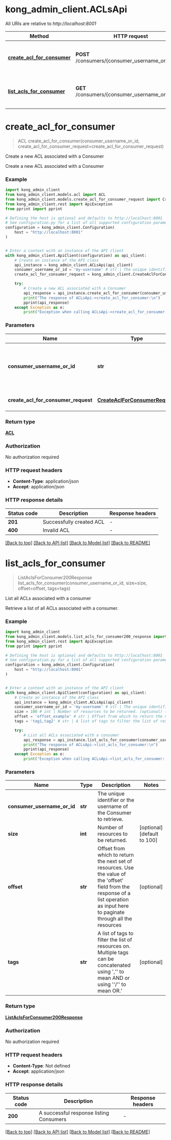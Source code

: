 # kong_admin_client.ACLsApi

All URIs are relative to *http://localhost:8001*

Method | HTTP request | Description
------------- | ------------- | -------------
[**create_acl_for_consumer**](ACLsApi.md#create_acl_for_consumer) | **POST** /consumers/{consumer_username_or_id}/acls | Create a new ACL associated with a Consumer
[**list_acls_for_consumer**](ACLsApi.md#list_acls_for_consumer) | **GET** /consumers/{consumer_username_or_id}/acls | List all ACLs associated with a consumer


# **create_acl_for_consumer**
> ACL create_acl_for_consumer(consumer_username_or_id, create_acl_for_consumer_request=create_acl_for_consumer_request)

Create a new ACL associated with a Consumer

Create a new ACL associated with a Consumer

### Example


```python
import kong_admin_client
from kong_admin_client.models.acl import ACL
from kong_admin_client.models.create_acl_for_consumer_request import CreateAclForConsumerRequest
from kong_admin_client.rest import ApiException
from pprint import pprint

# Defining the host is optional and defaults to http://localhost:8001
# See configuration.py for a list of all supported configuration parameters.
configuration = kong_admin_client.Configuration(
    host = "http://localhost:8001"
)


# Enter a context with an instance of the API client
with kong_admin_client.ApiClient(configuration) as api_client:
    # Create an instance of the API class
    api_instance = kong_admin_client.ACLsApi(api_client)
    consumer_username_or_id = 'my-username' # str | The unique identifier or the username of the Consumer to retrieve.
    create_acl_for_consumer_request = kong_admin_client.CreateAclForConsumerRequest() # CreateAclForConsumerRequest | ACL request body (optional)

    try:
        # Create a new ACL associated with a Consumer
        api_response = api_instance.create_acl_for_consumer(consumer_username_or_id, create_acl_for_consumer_request=create_acl_for_consumer_request)
        print("The response of ACLsApi->create_acl_for_consumer:\n")
        pprint(api_response)
    except Exception as e:
        print("Exception when calling ACLsApi->create_acl_for_consumer: %s\n" % e)
```



### Parameters


Name | Type | Description  | Notes
------------- | ------------- | ------------- | -------------
 **consumer_username_or_id** | **str**| The unique identifier or the username of the Consumer to retrieve. | 
 **create_acl_for_consumer_request** | [**CreateAclForConsumerRequest**](CreateAclForConsumerRequest.md)| ACL request body | [optional] 

### Return type

[**ACL**](ACL.md)

### Authorization

No authorization required

### HTTP request headers

 - **Content-Type**: application/json
 - **Accept**: application/json

### HTTP response details

| Status code | Description | Response headers |
|-------------|-------------|------------------|
**201** | Successfully created ACL |  -  |
**400** | Invalid ACL |  -  |

[[Back to top]](#) [[Back to API list]](../README.md#documentation-for-api-endpoints) [[Back to Model list]](../README.md#documentation-for-models) [[Back to README]](../README.md)

# **list_acls_for_consumer**
> ListAclsForConsumer200Response list_acls_for_consumer(consumer_username_or_id, size=size, offset=offset, tags=tags)

List all ACLs associated with a consumer

Retrieve a list of all ACLs associated with a consumer.

### Example


```python
import kong_admin_client
from kong_admin_client.models.list_acls_for_consumer200_response import ListAclsForConsumer200Response
from kong_admin_client.rest import ApiException
from pprint import pprint

# Defining the host is optional and defaults to http://localhost:8001
# See configuration.py for a list of all supported configuration parameters.
configuration = kong_admin_client.Configuration(
    host = "http://localhost:8001"
)


# Enter a context with an instance of the API client
with kong_admin_client.ApiClient(configuration) as api_client:
    # Create an instance of the API class
    api_instance = kong_admin_client.ACLsApi(api_client)
    consumer_username_or_id = 'my-username' # str | The unique identifier or the username of the Consumer to retrieve.
    size = 100 # int | Number of resources to be returned. (optional) (default to 100)
    offset = 'offset_example' # str | Offset from which to return the next set of resources. Use the value of the 'offset' field from the response of a list operation as input here to paginate through all the resources (optional)
    tags = 'tag1,tag2' # str | A list of tags to filter the list of resources on. Multiple tags can be concatenated using ','' to mean AND or using ''/'' to mean OR.' (optional)

    try:
        # List all ACLs associated with a consumer
        api_response = api_instance.list_acls_for_consumer(consumer_username_or_id, size=size, offset=offset, tags=tags)
        print("The response of ACLsApi->list_acls_for_consumer:\n")
        pprint(api_response)
    except Exception as e:
        print("Exception when calling ACLsApi->list_acls_for_consumer: %s\n" % e)
```



### Parameters


Name | Type | Description  | Notes
------------- | ------------- | ------------- | -------------
 **consumer_username_or_id** | **str**| The unique identifier or the username of the Consumer to retrieve. | 
 **size** | **int**| Number of resources to be returned. | [optional] [default to 100]
 **offset** | **str**| Offset from which to return the next set of resources. Use the value of the &#39;offset&#39; field from the response of a list operation as input here to paginate through all the resources | [optional] 
 **tags** | **str**| A list of tags to filter the list of resources on. Multiple tags can be concatenated using &#39;,&#39;&#39; to mean AND or using &#39;&#39;/&#39;&#39; to mean OR.&#39; | [optional] 

### Return type

[**ListAclsForConsumer200Response**](ListAclsForConsumer200Response.md)

### Authorization

No authorization required

### HTTP request headers

 - **Content-Type**: Not defined
 - **Accept**: application/json

### HTTP response details

| Status code | Description | Response headers |
|-------------|-------------|------------------|
**200** | A successful response listing Consumers |  -  |

[[Back to top]](#) [[Back to API list]](../README.md#documentation-for-api-endpoints) [[Back to Model list]](../README.md#documentation-for-models) [[Back to README]](../README.md)

